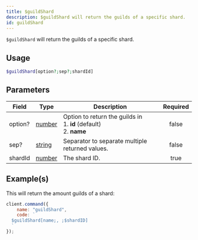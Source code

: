 ```yaml
---
title: $guildShard
description: $guildShard will return the guilds of a specific shard.
id: guildShard
---
```


`$guildShard` will return the guilds of a specific shard.

## Usage

```php
$guildShard[option?;sep?;shardId]
```

## Parameters

| Field   | Type                                                                                              | Description                                                                  | Required |
| ------- | ------------------------------------------------------------------------------------------------- | ---------------------------------------------------------------------------- | :------: |
| option? | [number](https://developer.mozilla.org/en-US/docs/Web/JavaScript/Reference/Global_Objects/Number) | Option to return the guilds in <br /> 1. **id** (default) <br /> 2. **name** |  false   |
| sep?    | [string](https://developer.mozilla.org/en-US/docs/Web/JavaScript/Reference/Global_Objects/String) | Separator to separate multiple returned values.                              |  false   |
| shardId | [number](https://developer.mozilla.org/en-US/docs/Web/JavaScript/Reference/Global_Objects/Number) | The shard ID.                                                                |   true   |

## Example(s)

This will return the amount guilds of a shard:

```javascript
client.command({
    name: "guildShard",
    code: `
  $guildShard[name;, ;$shardID]
  `
});
```
